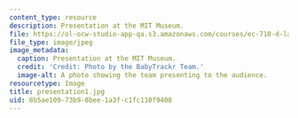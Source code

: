 ```yaml
---
content_type: resource
description: Presentation at the MIT Museum.
file: https://ol-ocw-studio-app-qa.s3.amazonaws.com/courses/ec-710-d-lab-medical-technologies-for-the-developing-world-spring-2010/8b5ae10973b98bee1a3fc1fc110f9408_presentation1.jpg
file_type: image/jpeg
image_metadata:
  caption: Presentation at the MIT Museum.
  credit: 'Credit: Photo by the BabyTrackr Team.'
  image-alt: A photo showing the team presenting to the audience.
resourcetype: Image
title: presentation1.jpg
uid: 8b5ae109-73b9-8bee-1a3f-c1fc110f9408
---
```


